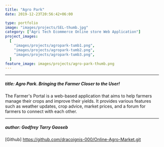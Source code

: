 ```yaml
---
title: "Agro Park"
date: 2019-12-23T20:56:42+06:00

type: portfolio
image: "images/projects/SEL-thumb.jpg"
category: ["Agri Tech Ecommerce Online store Web Application"]
project_images:
  [
    "images/projects/agropark-tumb1.png",
    "images/projects/agropark-tumb2.png",
    "images/projects/agropark-tumb3.png",
  ]
feature_image: images/projects/agro-park-thumb.png
---
```


---

##### title: Agro Park. Bringing the Farmer Closer to the User!

The Farmer's Portal is a web-based application that aims to help farmers manage their crops and improve their yields. It provides various features such as weather updates, crop advice, market prices, and a forum for farmers to connect with each other.

---

##### author: Godfrey Tarry Gaoseb

[Github] https://github.com/dracoignis-000/Online-Agro-Market.git

